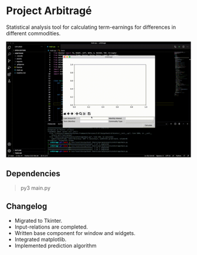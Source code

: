 # Project Arbitragé
Statistical analysis tool for calculating term-earnings for differences in different commodities.

![](assets/demo.gif)

## Dependencies

> py3 main.py

## Changelog
- Migrated to Tkinter.
- Input-relations are completed.
- Written base component for window and widgets.
- Integrated matplotlib.
- Implemented prediction algorithm
